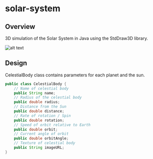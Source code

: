 # solar-system
## Overview
3D simulation of the Solar System in Java using the StdDraw3D library.

![alt text](https://github.com/matthewsgordon/solar-system/blob/main/java_FAKxYEtj1e.gif)

## Design
CelestialBody class contains parameters for each planet and the sun.
```Java
public class CelestialBody {
    // Name of celestial body
    public String name;
    // Radius of the celestial body
    public double radius;
    // Distance from the Sun
    public double distance;
    // Rate of rotation / Spin
    public double rotation;
    // Speed of orbit relative to Earth
    public double orbit;
    // Current angle of orbit
    public double orbitAngle;
    // Texture of celestial body
    public String imageURL;
}
```
